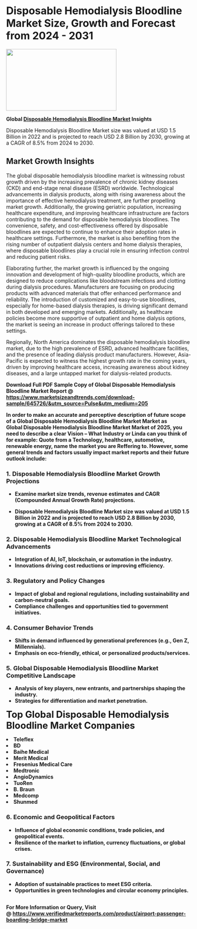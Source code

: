 <H1>Disposable Hemodialysis Bloodline Market Size, Growth and Forecast from 2024 - 2031</H1><img class="aligncenter size-medium wp-image-584254" src="https://thirdeyenews.in/wp-content/uploads/2024/09/Global-Market-Research-300x168.jpeg" alt="" width="300" height="168" /><p><strong>Global&nbsp;<a href="https://www.marketsizeandtrends.com/download-sample/645726/&amp;utm_source=Pulse&amp;utm_medium=205">Disposable Hemodialysis Bloodline Market</a> Insights</strong></p><p>Disposable Hemodialysis Bloodline Market size was valued at USD 1.5 Billion in 2022 and is projected to reach USD 2.8 Billion by 2030, growing at a CAGR of 8.5% from 2024 to 2030.</p><p><h2>Market Growth Insights</h2> <p>The global disposable hemodialysis bloodline market is witnessing robust growth driven by the increasing prevalence of chronic kidney diseases (CKD) and end-stage renal disease (ESRD) worldwide. Technological advancements in dialysis products, along with rising awareness about the importance of effective hemodialysis treatment, are further propelling market growth. Additionally, the growing geriatric population, increasing healthcare expenditure, and improving healthcare infrastructure are factors contributing to the demand for disposable hemodialysis bloodlines. The convenience, safety, and cost-effectiveness offered by disposable bloodlines are expected to continue to enhance their adoption rates in healthcare settings. Furthermore, the market is also benefiting from the rising number of outpatient dialysis centers and home dialysis therapies, where disposable bloodlines play a crucial role in ensuring infection control and reducing patient risks.</p> <p><strong></strong></p> <p>Elaborating further, the market growth is influenced by the ongoing innovation and development of high-quality bloodline products, which are designed to reduce complications like bloodstream infections and clotting during dialysis procedures. Manufacturers are focusing on producing products with advanced materials that offer enhanced performance and reliability. The introduction of customized and easy-to-use bloodlines, especially for home-based dialysis therapies, is driving significant demand in both developed and emerging markets. Additionally, as healthcare policies become more supportive of outpatient and home dialysis options, the market is seeing an increase in product offerings tailored to these settings.</p> <p>Regionally, North America dominates the disposable hemodialysis bloodline market, due to the high prevalence of ESRD, advanced healthcare facilities, and the presence of leading dialysis product manufacturers. However, Asia-Pacific is expected to witness the highest growth rate in the coming years, driven by improving healthcare access, increasing awareness about kidney diseases, and a large untapped market for dialysis-related products.</p> <p><strong></p><p><span class=""><strong>Download Full PDF Sample Copy of Global Disposable Hemodialysis Bloodline Market Report</strong> @ <a href="https://www.marketsizeandtrends.com/download-sample/645726/&amp;utm_source=Pulse&amp;utm_medium=205" target="_blank">https://www.marketsizeandtrends.com/download-sample/645726/&amp;utm_source=Pulse&amp;utm_medium=205</a></span></p><p>In order to make an accurate and perceptive description of future scope of a Global&nbsp;Disposable Hemodialysis Bloodline Market Market as Global&nbsp;Disposable Hemodialysis Bloodline Market Market of 2025, you need to describe a clear Vision &ndash; What Industry or Linda can you think of for example: Quote from a Technology, healthcare, automotive, renewable energy, name the market you are Reffering to. However, some general trends and factors usually impact market reports and their future outlook include:</p><h3>1.&nbsp;<strong>Disposable Hemodialysis Bloodline Market Growth Projections</strong></h3><ul><li>Examine market size trends, revenue estimates and CAGR (Compounded Annual Growth Rate) projections.</li><li><p>Disposable Hemodialysis Bloodline Market size was valued at USD 1.5 Billion in 2022 and is projected to reach USD 2.8 Billion by 2030, growing at a CAGR of 8.5% from 2024 to 2030.</p></li></ul><h3>2.&nbsp;<strong>Disposable Hemodialysis Bloodline Market Technological Advancements</strong></h3><ul><li>Integration of AI, IoT, blockchain, or automation in the industry.</li><li>Innovations driving cost reductions or improving efficiency.</li></ul><h3>3.&nbsp;<strong>Regulatory and Policy Changes</strong></h3><ul><li>Impact of global and regional regulations, including sustainability and carbon-neutral goals.</li><li>Compliance challenges and opportunities tied to government initiatives.</li></ul><h3>4.&nbsp;<strong>Consumer Behavior Trends</strong></h3><ul><li>Shifts in demand influenced by generational preferences (e.g., Gen Z, Millennials).</li><li>Emphasis on eco-friendly, ethical, or personalized products/services.</li></ul><h3>5.&nbsp;<strong>Global Disposable Hemodialysis Bloodline Market Competitive Landscape</strong></h3><ul><li>Analysis of key players, new entrants, and partnerships shaping the industry.</li><li>Strategies for differentiation and market penetration.</li></ul><p data-pm-slice="1 1 []"><span style="color: inherit; font-family: inherit; font-size: 25px;">Top Global Disposable Hemodialysis Bloodline Market Companies</span></p><div class="" data-test-id=""><p><li>Teleflex</li><li> BD</li><li> Baihe Medical</li><li> Merit Medical</li><li> Fresenius Medical Care</li><li> Medtronic</li><li> AngioDynamics</li><li> TuoRen</li><li> B. Braun</li><li> Medcomp</li><li> Shunmed</li></p></div><h3>6.&nbsp;<strong>Economic and Geopolitical Factors</strong></h3><ul><li>Influence of global economic conditions, trade policies, and geopolitical events.</li><li>Resilience of the market to inflation, currency fluctuations, or global crises.</li></ul><h3>7.&nbsp;<strong>Sustainability and ESG (Environmental, Social, and Governance)</strong></h3><ul><li>Adoption of sustainable practices to meet ESG criteria.</li><li>Opportunities in green technologies and circular economy principles.</li></ul><h2><strong style="font-size: 14px;">For More Information or Query, Visit @&nbsp;</strong><a style="background-color: #ffffff; font-size: 14px;" href="https://www.marketsizeandtrends.com/report/disposable-hemodialysis-bloodline-market/" target="_blank">https://www.verifiedmarketreports.com/product/airport-passenger-boarding-bridge-market</a></h2>
